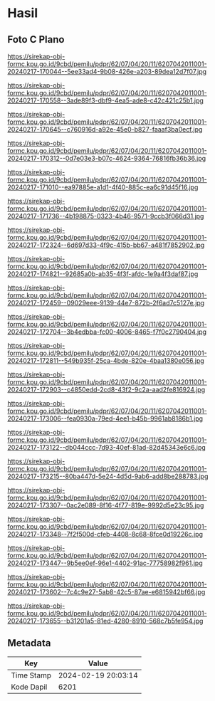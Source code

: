 # Hasil

## Foto C Plano

https://sirekap-obj-formc.kpu.go.id/9cbd/pemilu/pdpr/62/07/04/20/11/6207042011001-20240217-170044--5ee33ad4-9b08-426e-a203-89dea12d7f07.jpg

https://sirekap-obj-formc.kpu.go.id/9cbd/pemilu/pdpr/62/07/04/20/11/6207042011001-20240217-170558--3ade89f3-dbf9-4ea5-ade8-c42c421c25b1.jpg

https://sirekap-obj-formc.kpu.go.id/9cbd/pemilu/pdpr/62/07/04/20/11/6207042011001-20240217-170645--c760916d-a92e-45e0-b827-faaaf3ba0ecf.jpg

https://sirekap-obj-formc.kpu.go.id/9cbd/pemilu/pdpr/62/07/04/20/11/6207042011001-20240217-170312--0d7e03e3-b07c-4624-9364-76816fb36b36.jpg

https://sirekap-obj-formc.kpu.go.id/9cbd/pemilu/pdpr/62/07/04/20/11/6207042011001-20240217-171010--ea97885e-a1d1-4f40-885c-ea6c91d45f16.jpg

https://sirekap-obj-formc.kpu.go.id/9cbd/pemilu/pdpr/62/07/04/20/11/6207042011001-20240217-171736--4b198875-0323-4b46-9571-9ccb3f066d31.jpg

https://sirekap-obj-formc.kpu.go.id/9cbd/pemilu/pdpr/62/07/04/20/11/6207042011001-20240217-172324--6d697d33-4f9c-415b-bb67-a481f7852902.jpg

https://sirekap-obj-formc.kpu.go.id/9cbd/pemilu/pdpr/62/07/04/20/11/6207042011001-20240217-174821--92685a0b-ab35-4f3f-afdc-1e9a4f3daf87.jpg

https://sirekap-obj-formc.kpu.go.id/9cbd/pemilu/pdpr/62/07/04/20/11/6207042011001-20240217-172459--09029eee-9139-44e7-872b-2f6ad7c5127e.jpg

https://sirekap-obj-formc.kpu.go.id/9cbd/pemilu/pdpr/62/07/04/20/11/6207042011001-20240217-172704--3b4edbba-fc00-4006-8465-f7f0c2790404.jpg

https://sirekap-obj-formc.kpu.go.id/9cbd/pemilu/pdpr/62/07/04/20/11/6207042011001-20240217-172811--549b935f-25ca-4bde-820e-4baa1380e056.jpg

https://sirekap-obj-formc.kpu.go.id/9cbd/pemilu/pdpr/62/07/04/20/11/6207042011001-20240217-172903--c4850edd-2cd8-43f2-9c2a-aad2fe816924.jpg

https://sirekap-obj-formc.kpu.go.id/9cbd/pemilu/pdpr/62/07/04/20/11/6207042011001-20240217-173006--fea0930a-79ed-4ee1-b45b-9961ab8186b1.jpg

https://sirekap-obj-formc.kpu.go.id/9cbd/pemilu/pdpr/62/07/04/20/11/6207042011001-20240217-173122--db044ccc-7d93-40ef-81ad-82d45343e6c6.jpg

https://sirekap-obj-formc.kpu.go.id/9cbd/pemilu/pdpr/62/07/04/20/11/6207042011001-20240217-173215--80ba447d-5e24-4d5d-9ab6-add8be288783.jpg

https://sirekap-obj-formc.kpu.go.id/9cbd/pemilu/pdpr/62/07/04/20/11/6207042011001-20240217-173307--0ac2e089-8f16-4f77-819e-9992d5e23c95.jpg

https://sirekap-obj-formc.kpu.go.id/9cbd/pemilu/pdpr/62/07/04/20/11/6207042011001-20240217-173348--7f2f500d-cfeb-4408-8c68-8fce0d19226c.jpg

https://sirekap-obj-formc.kpu.go.id/9cbd/pemilu/pdpr/62/07/04/20/11/6207042011001-20240217-173447--9b5ee0ef-96e1-4402-91ac-77758982f961.jpg

https://sirekap-obj-formc.kpu.go.id/9cbd/pemilu/pdpr/62/07/04/20/11/6207042011001-20240217-173602--7c4c9e27-5ab8-42c5-87ae-e6815942bf66.jpg

https://sirekap-obj-formc.kpu.go.id/9cbd/pemilu/pdpr/62/07/04/20/11/6207042011001-20240217-173655--b31201a5-81ed-4280-8910-568c7b5fe954.jpg


## Metadata

| Key        | Value               |
| ---------- | ------------------- |
| Time Stamp | 2024-02-19 20:03:14 |
| Kode Dapil | 6201                |




